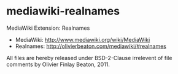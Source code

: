mediawiki-realnames
===================

MediaWiki Extension: Realnames

* MediaWiki: http://www.mediawiki.org/wiki/MediaWiki
* Realnames: http://olivierbeaton.com/mediawiki/#realnames

All files are hereby released under BSD-2-Clause irrelevent of file comments by Olivier Finlay Beaton, 2011.